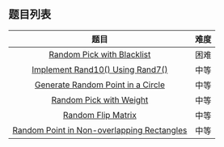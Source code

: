 ## 题目列表  
| 题目 | 难度 |  
|:---:|:---:|  
| [Random Pick with Blacklist](random-pick-with-blacklist/question.md) | 困难 |   
| [Implement Rand10() Using Rand7()](implement-rand10-using-rand7/question.md) | 中等 |   
| [Generate Random Point in a Circle](generate-random-point-in-a-circle/question.md) | 中等 |   
| [Random Pick with Weight](random-pick-with-weight/question.md) | 中等 |   
| [Random Flip Matrix](random-flip-matrix/question.md) | 中等 |   
| [Random Point in Non-overlapping Rectangles](random-point-in-non-overlapping-rectangles/question.md) | 中等 |   
